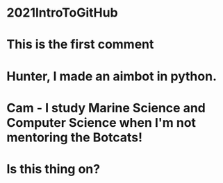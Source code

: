 # 2021IntroToGitHub
# This is the first comment
# Hunter, I made an aimbot in python.
# Cam - I study Marine Science and Computer Science when I'm not mentoring the Botcats!
# Is this thing on?